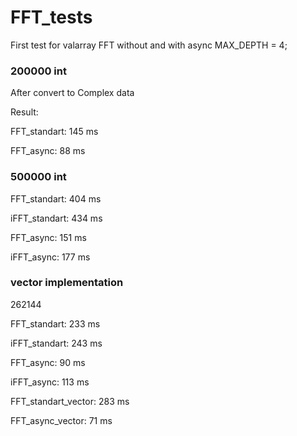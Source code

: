 # FFT_tests
First test for valarray 
FFT without and with async MAX_DEPTH = 4;  

### 200000 int

After convert to Complex data

Result: 

FFT_standart: 145 ms

FFT_async: 88 ms

### 500000 int

FFT_standart: 404 ms

iFFT_standart: 434 ms

FFT_async: 151 ms

iFFT_async: 177 ms

### vector implementation 
262144

FFT_standart: 233 ms

iFFT_standart: 243 ms

FFT_async: 90 ms

iFFT_async: 113 ms

FFT_standart_vector: 283 ms

FFT_async_vector: 71 ms
